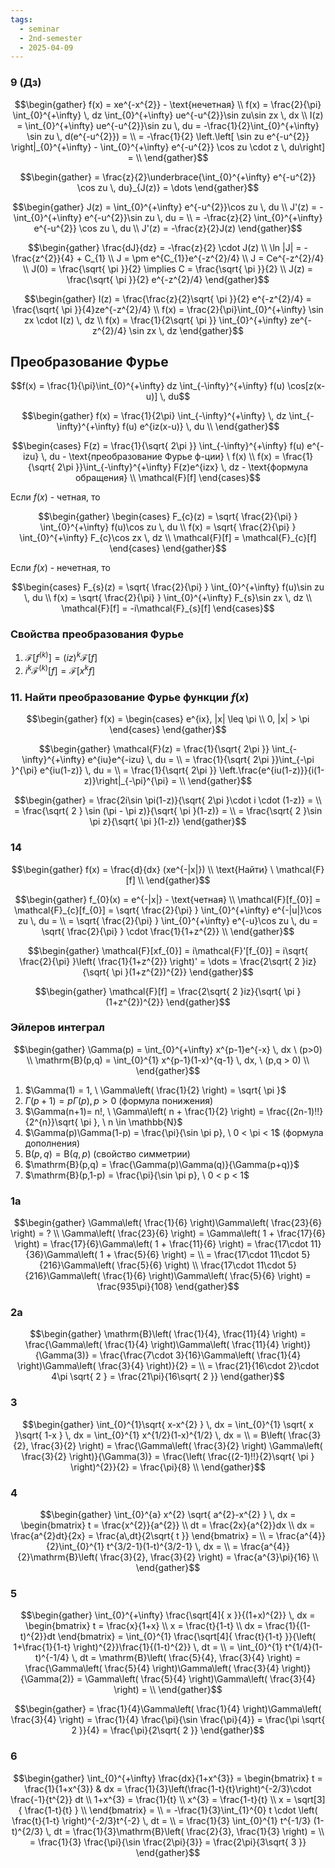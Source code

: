 ```yaml
---
tags:
  - seminar
  - 2nd-semester
  - 2025-04-09
---
```


### 9 (Дз)

$$\begin{gather}
f(x) = xe^{-x^{2}} - \text{нечетная} \\
f(x) = \frac{2}{\pi} \int_{0}^{+\infty} \, dz \int_{0}^{+\infty} ue^{-u^{2}}\sin zu\sin zx \, dx  \\
I(z) = \int_{0}^{+\infty} ue^{-u^{2}}\sin zu \, du = -\frac{1}{2}\int_{0}^{+\infty} \sin zu \, d(e^{-u^{2}}) = \\
= -\frac{1}{2} \left.\left[ \sin zu e^{-u^{2}}  \right|_{0}^{+\infty} - \int_{0}^{+\infty} e^{-u^{2}} \cos zu \cdot z \, du\right] = \\
\end{gather}$$

$$\begin{gather}
= \frac{z}{2}\underbrace{\int_{0}^{+\infty} e^{-u^{2}} \cos zu \, du}_{J(z)} = \dots
\end{gather}$$

$$\begin{gather}
J(z) = \int_{0}^{+\infty} e^{-u^{2}}\cos zu \, du \\
J'(z) = -\int_{0}^{+\infty} e^{-u^{2}}\sin zu \, du = \\
= -\frac{z}{2} \int_{0}^{+\infty} e^{-u^{2}} \cos zu \, du  \\
J'(z) = -\frac{z}{2}J(z)
\end{gather}$$

$$\begin{gather}
\frac{dJ}{dz} = -\frac{z}{2} \cdot J(z) \\
\ln |J| = -\frac{z^{2}}{4} + C_{1} \\
J = \pm e^{C_{1}}e^{-z^{2}/4} \\
J = Ce^{-z^{2}/4} \\
J(0) = \frac{\sqrt{ \pi }}{2} \implies C = \frac{\sqrt{ \pi }}{2} \\
J(z) = \frac{\sqrt{ \pi }}{2} e^{-z^{2}/4}
\end{gather}$$

$$\begin{gather}
I(z) = \frac{\frac{z}{2}\sqrt{ \pi }}{2} e^{-z^{2}/4} = \frac{\sqrt{ \pi }}{4}ze^{-z^{2}/4} \\
f(x) = \frac{2}{\pi}\int_{0}^{+\infty} \sin zx \cdot I(z) \, dz \\ 
f(x) = \frac{1}{2\sqrt{ \pi }} \int_{0}^{+\infty} ze^{-z^{2}/4} \sin zx \, dz
\end{gather}$$

## Преобразование Фурье

$$f(x) = \frac{1}{\pi}\int_{0}^{+\infty} dz \int_{-\infty}^{+\infty} f(u) \cos[z(x-u)] \, du$$

$$\begin{gather}
f(x) = \frac{1}{2\pi} \int_{-\infty}^{+\infty} \, dz \int_{-\infty}^{+\infty} f(u) e^{iz(x-u)} \, du \\
\end{gather}$$

$$\begin{cases}
F(z) = \frac{1}{\sqrt{ 2\pi }} \int_{-\infty}^{+\infty} f(u) e^{-izu} \, du - \text{преобразование Фурье ф-ции} \ f(x) \\
f(x) = \frac{1}{\sqrt{ 2\pi }}\int_{-\infty}^{+\infty} F(z)e^{izx} \, dz - \text{формула обращения} \\
\mathcal{F}[f]
\end{cases}$$

Если $f(x)$ - четная, то 

$$\begin{gather}
\begin{cases}
F_{c}(z) = \sqrt{ \frac{2}{\pi} } \int_{0}^{+\infty} f(u)\cos zu \, du \\
f(x) = \sqrt{ \frac{2}{\pi} } \int_{0}^{+\infty} F_{c}\cos zx \, dz \\
\mathcal{F}[f] = \mathcal{F}_{c}[f]
\end{cases}
\end{gather}$$

Если $f(x)$ - нечетная, то 

$$\begin{cases}
F_{s}(z) = \sqrt{ \frac{2}{\pi} } \int_{0}^{+\infty} f(u)\sin zu \, du \\
f(x) = \sqrt{ \frac{2}{\pi} } \int_{0}^{+\infty} F_{s}\sin zx \, dz \\
\mathcal{F}[f] = -i\mathcal{F}_{s}[f]
\end{cases}$$

### Свойства преобразования Фурье

1. $\mathcal{F}[f^{(k)}] = (iz)^{k}\mathcal{F}[f]$
2. $i^{k}\mathcal{F}^{(k)}[f] = \mathcal{F}[x^{k} f]$

### 11. Найти преобразование Фурье функции $f(x)$

$$\begin{gather}
f(x) = \begin{cases}
e^{ix}, |x| \leq \pi \\
0, |x| > \pi
\end{cases}
\end{gather}$$

$$\begin{gather}
\mathcal{F}(z) = \frac{1}{\sqrt{ 2\pi }} \int_{-\infty}^{+\infty} e^{iu}e^{-izu} \, du = \\
= \frac{1}{\sqrt{ 2\pi }}\int_{-\pi }^{\pi} e^{iu(1-z)} \, du = \\
= \frac{1}{\sqrt{ 2\pi }} \left.\frac{e^{iu(1-z)}}{i(1-z)}\right|_{-\pi}^{\pi} = \\
\end{gather}$$

$$\begin{gather}
= \frac{2i\sin \pi(1-z)}{\sqrt{ 2\pi }\cdot i \cdot (1-z)} = \\
= \frac{\sqrt{ 2 } \sin (\pi - \pi z)}{\sqrt{ \pi }(1-z)} = \\
= \frac{\sqrt{ 2 }\sin \pi z}{\sqrt{ \pi }(1-z)}
\end{gather}$$

### 14

$$\begin{gather}
f(x) = \frac{d}{dx} (xe^{-|x|}) \\
\text{Найти} \ \mathcal{F}[f] \\
\end{gather}$$

$$\begin{gather}
f_{0}(x) = e^{-|x|} - \text{четная} \\
\mathcal{F}[f_{0}] = \mathcal{F}_{c}[f_{0}] = \sqrt{ \frac{2}{\pi} } \int_{0}^{+\infty} e^{-|u|}\cos zu \, du = \\
= \sqrt{ \frac{2}{\pi} } \int_{0}^{+\infty} e^{-u}\cos zu \, du = \sqrt{ \frac{2}{\pi} } \cdot \frac{1}{1+z^{2}} \\
\end{gather}$$

$$\begin{gather}
\mathcal{F}[xf_{0}] = i\mathcal{F}'[f_{0}] = i\sqrt{ \frac{2}{\pi} }\left( \frac{1}{1+z^{2}} \right)' = \dots = \frac{2\sqrt{ 2 }iz}{\sqrt{ \pi }(1+z^{2})^{2}}
\end{gather}$$

$$\begin{gather}
\mathcal{F}[f] = \frac{2\sqrt{ 2 }iz}{\sqrt{ \pi }(1+z^{2})^{2}}
\end{gather}$$

### Эйлеров интеграл

$$\begin{gather}
\Gamma(p) = \int_{0}^{+\infty} x^{p-1}e^{-x} \, dx \ (p>0) \\
\mathrm{B}(p,q) = \int_{0}^{1} x^{p-1}(1-x)^{q-1} \, dx, \ (p,q > 0) \\
\end{gather}$$

1. $\Gamma(1) = 1, \ \Gamma\left( \frac{1}{2} \right) = \sqrt{ \pi }$
2. $\Gamma(p+1) = p\Gamma(p), p > 0$ (формула понижения)
3. $\Gamma(n+1)= n!, \ \Gamma\left( n + \frac{1}{2} \right) = \frac{(2n-1)!!}{2^{n}}\sqrt{ \pi }, \ n \in \mathbb{N}$
4. $\Gamma(p)\Gamma(1-p) = \frac{\pi}{\sin \pi p}, \ 0 < \pi < 1$ (формула дополнения)
5. $\mathrm{B}(p,q) = \mathrm{B}(q,p)$ (свойство симметрии)
6. $\mathrm{B}(p,q) = \frac{\Gamma(p)\Gamma(q)}{\Gamma(p+q)}$
7. $\mathrm{B}(p,1-p) = \frac{\pi}{\sin \pi p}, \ 0 < p < 1$

### 1a

$$\begin{gather}
\Gamma\left( \frac{1}{6} \right)\Gamma\left( \frac{23}{6} \right) = ? \\
\Gamma\left( \frac{23}{6} \right) = \Gamma\left( 1 + \frac{17}{6} \right) = \frac{17}{6}\Gamma\left( 1 + \frac{11}{6} \right) = \frac{17\cdot 11}{36}\Gamma\left( 1 + \frac{5}{6} \right) = \\
= \frac{17\cdot 11\cdot 5}{216}\Gamma\left( \frac{5}{6} \right) \\
\frac{17\cdot 11\cdot 5}{216}\Gamma\left( \frac{1}{6} \right)\Gamma\left( \frac{5}{6} \right) = \frac{935\pi}{108}
\end{gather}$$

### 2a

$$\begin{gather}
\mathrm{B}\left( \frac{1}{4}, \frac{11}{4} \right) = \frac{\Gamma\left( \frac{1}{4} \right)\Gamma\left( \frac{11}{4} \right)}{\Gamma(3)} = \frac{\frac{7\cdot 3}{16}\Gamma\left( \frac{1}{4} \right)\Gamma\left( \frac{3}{4} \right)}{2} = \\
= \frac{21}{16\cdot 2}\cdot 4\pi \sqrt{ 2 } = \frac{21\pi}{16\sqrt{ 2 }}
\end{gather}$$

### 3

$$\begin{gather}
\int_{0}^{1}\sqrt{ x-x^{2} } \, dx  = \int_{0}^{1} \sqrt{ x }\sqrt{ 1-x } \, dx = \int_{0}^{1} x^{1/2}(1-x)^{1/2} \, dx = \\
= B\left( \frac{3}{2}, \frac{3}{2} \right) = \frac{\Gamma\left( \frac{3}{2} \right) \Gamma\left( \frac{3}{2} \right)}{\Gamma(3)} = \frac{\left( \frac{(2-1)!!}{2}\sqrt{ \pi } \right)^{2}}{2} = \frac{\pi}{8} \\
\end{gather}$$

### 4

$$\begin{gather}
\int_{0}^{a} x^{2} \sqrt{ a^{2}-x^{2} } \, dx = \begin{bmatrix}
t = \frac{x^{2}}{a^{2}} \\
dt = \frac{2x}{a^{2}}dx \\
dx = \frac{a^{2}dt}{2x} = \frac{a\,dt}{2\sqrt{ t }}
\end{bmatrix} = \\
= \frac{a^{4}}{2}\int_{0}^{1} t^{3/2-1}(1-t)^{3/2-1} \, dx =  \\
= \frac{a^{4}}{2}\mathrm{B}\left( \frac{3}{2}, \frac{3}{2} \right) = \frac{a^{3}\pi}{16} \\
\end{gather}$$

### 5

$$\begin{gather}
\int_{0}^{+\infty} \frac{\sqrt[4]{ x }}{(1+x)^{2}} \, dx = \begin{bmatrix}
t = \frac{x}{1+x} \\
x = \frac{t}{1-t} \\
dx = \frac{1}{(1-t)^{2}}dt
\end{bmatrix} = \int_{0}^{1} \frac{\sqrt[4]{ \frac{t}{1-t} }}{\left( 1+\frac{1}{1-t} \right)^{2}}\frac{1}{(1-t)^{2}} \, dt = \\
= \int_{0}^{1} t^{1/4}(1-t)^{-1/4} \, dt = \mathrm{B}\left( \frac{5}{4}, \frac{3}{4} \right) = \frac{\Gamma\left( \frac{5}{4} \right)\Gamma\left( \frac{3}{4} \right)}{\Gamma(2)} = \Gamma\left( \frac{5}{4} \right)\Gamma\left( \frac{3}{4} \right) = \\
\end{gather}$$

$$\begin{gather}
= \frac{1}{4}\Gamma\left( \frac{1}{4} \right)\Gamma\left( \frac{3}{4} \right) = \frac{1}{4} \frac{\pi}{\sin \frac{\pi}{4}} = \frac{\pi \sqrt{ 2 }}{4} = \frac{\pi}{2\sqrt{ 2 }}
\end{gather}$$

### 6

$$\begin{gather}
\int_{0}^{+\infty} \frac{dx}{1+x^{3}} = \begin{bmatrix}
t = \frac{1}{1+x^{3}} & dx = \frac{1}{3}\left(\frac{1-t}{t}\right)^{-2/3}\cdot \frac{-1}{t^{2}} dt \\
1+x^{3} = \frac{1}{t} \\
x^{3} = \frac{1-t}{t} \\
x = \sqrt[3]{ \frac{1-t}{t} } \\
\end{bmatrix} = \\
= -\frac{1}{3}\int_{1}^{0} t \cdot \left( \frac{t}{1-t} \right)^{-2/3}t^{-2} \, dt = \\
= \frac{1}{3} \int_{0}^{1} t^{-1/3} (1-t)^{2/3} \, dt = \frac{1}{3}\mathrm{B}\left( \frac{2}{3}, \frac{1}{3} \right) = \\
= \frac{1}{3} \frac{\pi}{\sin \frac{2\pi}{3}} = \frac{2\pi}{3\sqrt{ 3 }}
\end{gather}$$